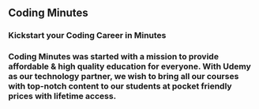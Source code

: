 ## Coding Minutes
### Kickstart your Coding Career in Minutes
### Coding Minutes was started with a mission to provide affordable & high quality education for everyone. With Udemy as our technology partner, we wish to bring all our courses with top-notch content to our students at pocket friendly prices with lifetime access.